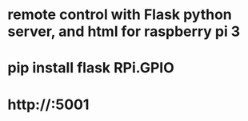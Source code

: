 
# remote control with Flask python server, and html for raspberry pi 3
# pip install flask RPi.GPIO
# http://<IP-do-Raspberry-Pi>:5001
